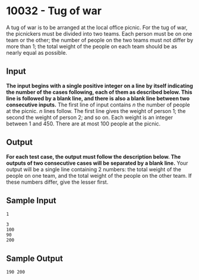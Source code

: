 # 10032 - Tug of war

A tug of war is to be arranged at the local office picnic. For the tug of war, the picnickers must be
divided into two teams. Each person must be on one team or the other; the number of people on the
two teams must not differ by more than 1; the total weight of the people on each team should be as
nearly equal as possible.


## Input

**The input begins with a single positive integer on a line by itself indicating the number
of the cases following, each of them as described below. This line is followed by a blank
line, and there is also a blank line between two consecutive inputs.**
The first line of input contains *n* the number of people at the picnic. *n* lines follow. The first line
gives the weight of person 1; the second the weight of person 2; and so on. Each weight is an integer
between 1 and 450. There are at most 100 people at the picnic.


## Output

**For each test case, the output must follow the description below. The outputs of two
consecutive cases will be separated by a blank line.**
Your output will be a single line containing 2 numbers: the total weight of the people on one team,
and the total weight of the people on the other team. If these numbers differ, give the lesser first.


## Sample Input

```
1

3
100
90
200
```

## Sample Output

```
190 200
```

